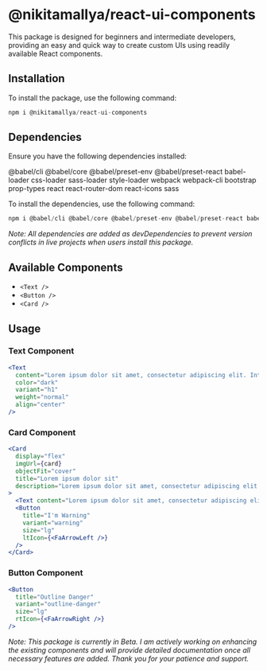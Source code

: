 # @nikitamallya/react-ui-components

This package is designed for beginners and intermediate developers, providing an easy and quick way to create custom UIs using readily available React components.

## Installation

To install the package, use the following command:

```javascript
npm i @nikitamallya/react-ui-components
```

## Dependencies

Ensure you have the following dependencies installed:

@babel/cli @babel/core @babel/preset-env @babel/preset-react babel-loader css-loader sass-loader style-loader webpack webpack-cli bootstrap prop-types react react-router-dom react-icons sass

To install the dependencies, use the following command:

```javascript
npm i @babel/cli @babel/core @babel/preset-env @babel/preset-react babel-loader css-loader sass-loader style-loader webpack webpack-cli bootstrap prop-types react react-router-dom react-icons sass
```

_Note: All dependencies are added as devDependencies to prevent version conflicts in live projects when users install this package._

## Available Components

- `<Text />`
- `<Button />`
- `<Card />`

## Usage

### Text Component

```jsx
<Text
  content="Lorem ipsum dolor sit amet, consectetur adipiscing elit. Integer arcu elit, sodales vel commodo eu, dignissim id augue."
  color="dark"
  variant="h1"
  weight="normal"
  align="center"
/>
```

### Card Component

```jsx
<Card
  display="flex"
  imgUrl={card}
  objectFit="cover"
  title="Lorem ipsum dolor sit"
  description="Lorem ipsum dolor sit amet, consectetur adipiscing elit. Integer arcu elit, sodales vel commodo eu, dignissim id augue. Donec id vestibulum felis. Lorem ipsum dolor sit amet, consectetur adipiscing elit. Integer arcu elit, sodales vel commodo eu, dignissim id augue. Donec id vestibulum felis."
>
  <Text content="Lorem ipsum dolor sit amet, consectetur adipiscing elit. Integer arcu elit, sodales vel commodo eu, dignissim id augue." />
  <Button
    title="I'm Warning"
    variant="warning"
    size="lg"
    ltIcon={<FaArrowLeft />}
  />
</Card>
```

### Button Component

```jsx
<Button
  title="Outline Danger"
  variant="outline-danger"
  size="lg"
  rtIcon={<FaArrowRight />}
/>
```

_Note: This package is currently in Beta. I am actively working on enhancing the existing components and will provide detailed documentation once all necessary features are added. Thank you for your patience and support._
